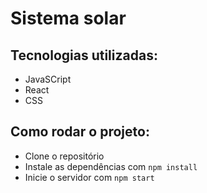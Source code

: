 # Sistema solar

## Tecnologias utilizadas:

- JavaSCript
- React
- CSS

## Como rodar o projeto:

- Clone o repositório
- Instale as dependências com `npm install`
- Inicie o servidor com `npm start`

